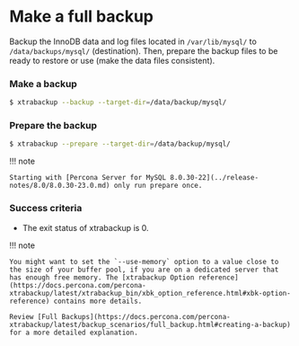 # Make a full backup

Backup the InnoDB data and log files located in `/var/lib/mysql/` to
`/data/backups/mysql/` (destination). Then, prepare the backup files to be
ready to restore or use (make the data files consistent).

### Make a backup

```{.bash data-prompt="$"}
$ xtrabackup --backup --target-dir=/data/backup/mysql/
```

### Prepare the backup

```{.bash data-prompt="$"}
$ xtrabackup --prepare --target-dir=/data/backup/mysql/
```

!!! note
    
    Starting with [Percona Server for MySQL 8.0.30-22](../release-notes/8.0/8.0.30-23.0.md) only run prepare once.

### Success criteria

* The exit status of xtrabackup is 0.

!!! note
   
    You might want to set the `--use-memory` option to a value close to the size of your buffer pool, if you are on a dedicated server that has enough free memory. The [xtrabackup Option reference](https://docs.percona.com/percona-xtrabackup/latest/xtrabackup_bin/xbk_option_reference.html#xbk-option-reference) contains more details. 
    
    Review [Full Backups](https://docs.percona.com/percona-xtrabackup/latest/backup_scenarios/full_backup.html#creating-a-backup) for a more detailed explanation.


